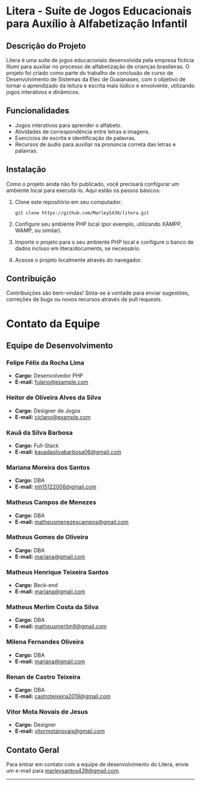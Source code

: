 # Litera - Suíte de Jogos Educacionais para Auxílio à Alfabetização Infantil

## Descrição do Projeto
Litera é uma suíte de jogos educacionais desenvolvida pela empresa fictícia Illumi para auxiliar no processo de alfabetização de crianças brasileiras. O projeto foi criado como parte do trabalho de conclusão de curso de Desenvolvimento de Sistemas da Etec de Guaianases, com o objetivo de tornar o aprendizado da leitura e escrita mais lúdico e envolvente, utilizando jogos interativos e dinâmicos.

## Funcionalidades
- Jogos interativos para aprender o alfabeto.
- Atividades de correspondência entre letras e imagens.
- Exercícios de escrita e identificação de palavras.
- Recursos de áudio para auxiliar na pronúncia correta das letras e palavras.

## Instalação
Como o projeto ainda não foi publicado, você precisará configurar um ambiente local para executá-lo. Aqui estão os passos básicos:

1. Clone este repositório em seu computador:
   ```
   git clone https://github.com/MarleyS439/litera.git
   ```

2. Configure seu ambiente PHP local (por exemplo, utilizando XAMPP, WAMP, ou similar).

3. Importe o projeto para o seu ambiente PHP local e configure o banco de dados incluso em litera/documents, se necessário.

4. Acesse o projeto localmente através do navegador.

## Contribuição
Contribuições são bem-vindas! Sinta-se à vontade para enviar sugestões, correções de bugs ou novos recursos através de pull requests.

# Contato da Equipe

## Equipe de Desenvolvimento

### Felipe Félix da Rocha Lima
- **Cargo:** Desenvolvedor PHP
- **E-mail:** fulano@example.com

### Heitor de Oliveira Alves da Silva
- **Cargo:** Designer de Jogos
- **E-mail:** ciclano@example.com

### Kauã da Silva Barbosa
- **Cargo:** Full-Stack
- **E-mail:** kauadasilvabarbosa06@gmail.com

### Mariana Moreira dos Santos
- **Cargo:** DBA
- **E-mail:** mh15122006@gmail.com

### Matheus Campos de Menezes
- **Cargo:** DBA
- **E-mail:** matheusmenezescampos@gmail.com

### Matheus Gomes de Oliveira
- **Cargo:** DBA
- **E-mail:** mariana@gmail.com

### Matheus Henrique Teixeira Santos
- **Cargo:** Beck-end
- **E-mail:** mariana@gmail.com

### Matheus Merlim Costa da Silva
- **Cargo:** DBA
- **E-mail:** matheusmerlim9@gmail.com

### Milena Fernandes Oliveira
- **Cargo:** DBA
- **E-mail:** mariana@gmail.com

### Renan de Castro Teixeira
- **Cargo:** DBA
- **E-mail:** castroteixeira2019@gmail.com

### Vitor Mota Novais de Jesus
- **Cargo:** Designer
- **E-mail:** vitormotanovais@gmail.com

## Contato Geral

Para entrar em contato com a equipe de desenvolvimento do Litera, envie um e-mail para [marleysantos439@gmail.com](mailto:marleysantos439@gmail.com).

---
